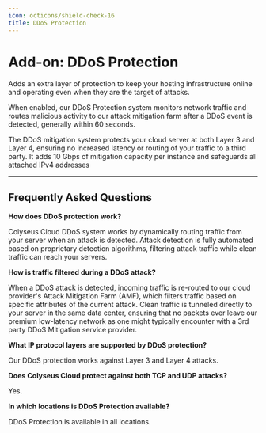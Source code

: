 ```yaml
---
icon: octicons/shield-check-16
title: DDoS Protection
---
```


# Add-on: DDoS Protection

Adds an extra layer of protection to keep your hosting infrastructure online and operating even when they are the target of attacks.

When enabled, our DDoS Protection system monitors network traffic and routes malicious activity to our attack mitigation farm after a DDoS event is detected, generally within 60 seconds.

The DDoS mitigation system protects your cloud server at both Layer 3 and Layer 4, ensuring no increased latency or routing of your traffic to a third party. It adds 10 Gbps of mitigation capacity per instance and safeguards all attached IPv4 addresses

---

## Frequently Asked Questions

**How does DDoS protection work?**

Colyseus Cloud DDoS system works by dynamically routing traffic from your server when an attack is detected. Attack detection is fully automated based on proprietary detection algorithms, filtering attack traffic while clean traffic can reach your servers.

**How is traffic filtered during a DDoS attack?**

When a DDoS attack is detected, incoming traffic is re-routed to our cloud provider's Attack Mitigation Farm (AMF), which filters traffic based on specific attributes of the current attack. Clean traffic is tunneled directly to your server in the same data center, ensuring that no packets ever leave our premium low-latency network as one might typically encounter with a 3rd party DDoS Mitigation service provider.

**What IP protocol layers are supported by DDoS protection?**

Our DDoS protection works against Layer 3 and Layer 4 attacks.

**Does Colyseus Cloud protect against both TCP and UDP attacks?**

Yes.

**In which locations is DDoS Protection available?**

DDoS Protection is available in all locations.

